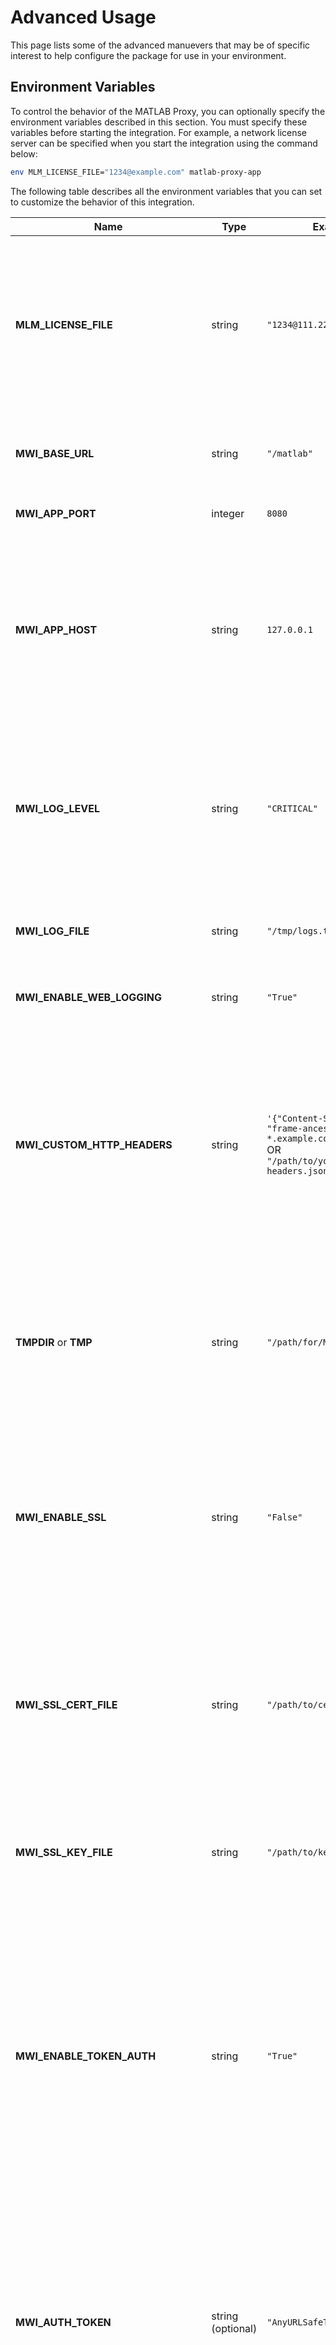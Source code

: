 # Advanced Usage

This page lists some of the advanced manuevers that may be of specific interest to help configure the package for use in your environment.

## Environment Variables

To control the behavior of the MATLAB Proxy, you can optionally specify the environment variables described in this section. You must specify these variables before starting the integration. For example, a network license server can be specified when you start the integration using the command below:

```bash
env MLM_LICENSE_FILE="1234@example.com" matlab-proxy-app
```

The following table describes all the environment variables that you can set to customize the behavior of this integration.

| Name | Type | Example Value | Description |
| ---- | ---- | ------------- | ----------- |
| **MLM_LICENSE_FILE** | string | `"1234@111.22.333.444"` | When you want to use either a license file or a network license manager to license MATLAB, specify this variable.</br> For example, specify the location of the network license manager to be `123@hostname`.|                                                                         
| **MWI_BASE_URL** | string | `"/matlab"` | Set to control the base URL of the app. MWI_BASE_URL should start with `/` or be `empty`. |
| **MWI_APP_PORT** | integer | `8080` | Specify the port for the HTTP server to listen on. |
| **MWI_APP_HOST** | string | `127.0.0.1` | Specify the host interface for the HTTP server to launch on. Defaults to `0.0.0.0` on POSIX and Windows systems.<br />With the default value, the server will be accessible remotely at the fully qualified domain name of the system. |
| **MWI_LOG_LEVEL** | string | `"CRITICAL"` | Specify the Python log level to be one of the following `NOTSET`, `DEBUG`, `INFO`, `WARN`, `ERROR`, or `CRITICAL`. For more information on Python log levels, see [Logging Levels](https://docs.python.org/3/library/logging.html#logging-levels) .<br />The default value is `INFO`. |
| **MWI_LOG_FILE** | string | `"/tmp/logs.txt"` | Specify the full path to the file where you want debug logs from this integration to be written. |
| **MWI_ENABLE_WEB_LOGGING** | string | `"True"` | Set this value to `"True"` to see additional web server logs. |
| **MWI_CUSTOM_HTTP_HEADERS** | string  |`'{"Content-Security-Policy": "frame-ancestors *.example.com:*"}'`<br /> OR <br />`"/path/to/your/custom/http-headers.json"` |Specify valid HTTP headers as JSON data in a string format. <br /> Alternatively, specify the full path to the JSON file containing valid HTTP headers instead. These headers are injected into the HTTP response sent to the browser. </br> For  more information, see the [Custom HTTP Headers](#custom-http-headers) section.|
| **TMPDIR** or **TMP** | string | `"/path/for/MATLAB/to/use/as/tmp"` | Set either one of these variables to control the temporary folder used by MATLAB. `TMPDIR` takes precedence over `TMP` and if neither variable is set, `/tmp` is the default value used by MATLAB. |
| **MWI_ENABLE_SSL** | string | `"False"` | When set to `True`, the values in `MWI_SSL_CERT_FILE & MWI_SSL_KEY_FILE` are used to configure matlab-proxy to use SSL. If you do not provide a CERT and KEY file using these variables, the software generates a self-signed certificate. Defaults to `False`.|
| **MWI_SSL_CERT_FILE** | string | `"/path/to/certificate.pem"` | The certfile string must be the path to a single file in PEM format containing the certificate as well as any number of CA certificates needed to establish the certificate’s authenticity. See [SSL Support](./SECURITY.md#ssl-support) for more information.|
| **MWI_SSL_KEY_FILE** | string | `"/path/to/keyfile.key"` | The keyfile string, if present, must point to a file containing the private key. Otherwise the private key will be taken from certfile as well. |
| **MWI_ENABLE_TOKEN_AUTH** | string | `"True"` | When you set the variable to `True`, matlab-proxy requires users to provide the security token to access the proxy. Optionally, set the token using the environment variable `MWI_AUTH_TOKEN`. If you do not specify `MWI_AUTH_TOKEN`, the software generates a token for you. <br />For more information, see [Token-Based Authentication](./SECURITY.md#token-based-authentication) for more information.
| **MWI_AUTH_TOKEN** | string (optional) | `"AnyURLSafeToken"` | Specify a custom `token` for matlab-proxy to use with [Token-Based Authentication](./SECURITY.md#token-based-authentication). A token can safely contain any combination of alpha numeric text along with the following permitted characters: `- .  _  ~`.<br />When absent matlab-proxy will generate a random URL safe token. |
| **MWI_USE_EXISTING_LICENSE** | string (optional) | `"True"` | When set to True, matlab-proxy will not ask you for additional licensing information and will try to launch an already activated MATLAB on your system PATH.
| **MWI_CUSTOM_MATLAB_ROOT** | string (optional) | `"/path/to/matlab/root/"` | Optionally, provide a custom path to MATLAB root. For more information see [Adding MATLAB to System Path](#adding-matlab-to-system-path) |
| **MWI_PROCESS_START_TIMEOUT** | integer (optional) | `1234` |  This field controls the time (in seconds) for which `matlab-proxy` waits for the processes it spins up, viz: MATLAB & Xvfb, to respond. By default, this value is `600 seconds`. A timeout could either indicate an issue with the spawned processes or be a symptom of a resource-constrained environment. Increase this value if your environment needs more time for the spawned processes to start.|
| **MWI_MATLAB_STARTUP_SCRIPT** | string (optional) | `"addpath('/path/to/a/folder'), c=12"` | Executes string provided at MATLAB startup. For details, see [Run Custom MATLAB Startup Code](#run-custom-matlab-startup-code) |
| **MWI_SHUTDOWN_ON_IDLE_TIMEOUT** | integer (optional) | 60 | Defines the duration in minutes, that `matlab-proxy` remains idle before shutting down. When you do not set the variable, `matlab-proxy` will not shutdown when idle. For details, [see Shutdown on Idle](#shutdown-on-idle).

## Shutdown on Idle

Set the environment variable `MWI_SHUTDOWN_ON_IDLE_TIMEOUT` to the number of minutes with no user activity after which matlab-proxy will shutdown.

This timer resets when we detect:
* Usage of MATLAB from the Desktop
* Execution of MATLAB code
* Execution of MATLAB code from jupyter notebooks

<p align="center">
  <img width="800" src="./img/shutdown_warning.png">
</p>

Use this environment variable to clean up idle system resources.

## Adding MATLAB to System Path

When `matlab-proxy` starts, it expects the `matlab` executable to be present on  system PATH in the environment from which it was spawned.

`matlab-proxy` will error out if it is unable to find `matlab` on the PATH.

One can add it to the system PATH using the following commands:
```bash
# On Linux & MacOS
sudo ln -fs ${MATLAB_ROOT}/bin/matlab /usr/bin/matlab

# On Windows environments
setx PATH "${MATLAB_ROOT}\bin;%PATH%"
```
Where `MATLAB_ROOT` points to the folder in which MATLAB was installed.
Example values of `MATLAB_ROOT` on various platforms are:
```
On linux: /usr/local/MATLAB/R2023a
On MacOS: /Applications/MATLAB_R2023a.app
On Windows: C:\Program Files\MATLAB\R2023a
```

### Custom MATLAB Root

Use the environment variable `MWI_CUSTOM_MATLAB_ROOT` to specify the location of `MATLAB_ROOT`.

When this environment variable is set, `matlab-proxy` will not search the system PATH for MATLAB.

This might be useful in the following situations:

1. Changes to the system PATH are not possible or desirable.
2. There are multiple MATLAB installations on a system, and you want to use `matlab-proxy` with a particular installation of MATLAB.
3. The existing `matlab` executable on PATH is a user defined script as explained in this [issue](https://github.com/mathworks/matlab-proxy/issues/3).

Example usage:
```bash
env MWI_CUSTOM_MATLAB_ROOT=/opt/software/matlab/r2023a matlab-proxy-app
```



## Custom HTTP Headers 
If the web browser renders the MATLAB Proxy with some other content, then the browser could block the integration because of mismatch of `Content-Security-Policy` header in the response headers from the integration.
To avoid this, provide custom HTTP headers. This allows browsers to load the content.

For example, if this integration is rendered along with some other content on the domain `www.example.com`, to allow the browser to load the content, create a JSON file of the following form:

```json
{
  "Content-Security-Policy": "frame-ancestors *.example.com:* https://www.example.com:*;"
}
```
Specify the full path to this sample file in the environment variable `MWI_CUSTOM_HTTP_HEADERS`.
Alternatively, if you want to specify the custom HTTP headers as a string in the environment variable, in a bash shell type a command of the form below:

```bash
export MWI_CUSTOM_HTTP_HEADERS='{"Content-Security-Policy": "frame-ancestors *.example.com:* https://www.example.com:*;"}'
```

If you add the `frame-ancestors` directive, the browser does not block the content of this integration hosted on the domain `www.example.com`.


For more information about `Content-Security-Policy` header,  check the [Mozilla developer docs for Content-Security-Policy](https://developer.mozilla.org/en-US/docs/Web/HTTP/Headers/Content-Security-Policy).

**NOTE**: Setting custom HTTP headers is an advanced operation, only use this functionality if you are familiar with HTTP headers.


### Proxy Support

`matlab-proxy` support for proxies is based on the support available for them in the `aiohttp` package. [AIOHTTP Proxy Support](https://docs.aiohttp.org/en/stable/client_advanced.html#proxy-support).

`matlab-proxy` has configured its usage of `aiohttp` to honor the environment variables that are used to configure proxy environments. viz: `http_proxy, https_proxy, no_proxy` 

`matlab-proxy` however needs to communicate via HTTP(S) with several processes including MATLAB on the machine on which it is running, and will automatically add the following values into the `no_proxy` environment variable:
1. localhost
1. 0.0.0.0
1. 127.0.0.1

#### Example Usage

Start a web proxy on your machine using the `ubuntu/squid` container:
```bash
docker run --rm --name squid-container -e TZ=UTC -p 3128:3128 ubuntu/squid:5.2-22.04_beta
```

From another system terminal, configure the environment variables to use this server:
```bash
# Configure your environment to use the SQUID Container as its web proxy
export http_proxy=http://your.machine.fqdn.com:3128 && \
export HTTP_PROXY=${http_proxy} \
       HTTPS_PROXY=${http_proxy} \
       https_proxy=${http_proxy} \
       MW_PROXY_HOST=your.machine.fqdn.com MW_PROXY_PORT=3128 \
       PROXY_SETTINGS=${http_proxy}

# Start matlab-proxy-app from this terminal
matlab-proxy-app
```
Replace `your.machine.fqdn.com` with the FQDN for the machine on which the `ubuntu/squid` container is running.

The logs from the SQUID container terminal should show activity when attempting to login to MATLAB through matlab-proxy.

### Run Custom MATLAB Startup Code

Use the environment variable `MWI_MATLAB_STARTUP_SCRIPT` to specify MATLAB code to run at startup. 

When you start MATLAB using `matlab-proxy`, MATLAB will first run a `startup.m` file, if one exists on your path. For details, see [User-defined startup script for MATLAB](https://www.mathworks.com/help/matlab/ref/startup.html). MATLAB will then run any code you have provided as a string to the `MWI_MATLAB_STARTUP_SCRIPT` environment variable.


You might want to run code at startup to:
1. Add a folder to the MATLAB search path before you run a script.
2. Set a constant in the workspace

For example, to set variables `c1` and `c2`, with values `124` and `'xyz'`, respectively, and to add the folder `C:\Windows\Temp` to the MATLAB search path, run the command:
```bash
env MWI_MATLAB_STARTUP_SCRIPT="c1=124, c2='xyz', addpath('C:\Windows\Temp')" matlab-proxy-app
```
To specify a script to run at startup, use the `run` command and provide the path to your script.
```bash
env MWI_MATLAB_STARTUP_SCRIPT="run('path/to/startup_script.m')" matlab-proxy-app
```

If the code you specify throws an error, then after MATLAB starts, you see a variable `MATLABCustomStartupCodeError` of type `MException` in the workspace. To see the error message, run `disp(MATLABCustomStartupCodeError.message)` in the command window.

Note: Restarting MATLAB from within `matlab-proxy` will run the specified code again.

#### Limitations

* Commands that require user input or open MATLAB editor windows are not supported. Using commands such as `keyboard`, `openExample` or `edit` will render `matlab-proxy` unresponsive.

----

Copyright 2020-2024 The MathWorks, Inc.

----
